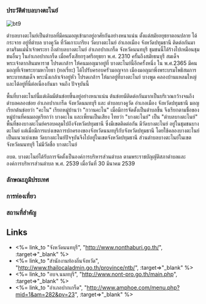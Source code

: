 ### ประวัติตำบลบางตะไนย์
![bt9](/assets/map.jpg "แผนที่")

ตำบลบางตะไนย์เป็นตำบลที่มีคนมอญเข้ามาอยู่อาศัยกันอย่างหนาแน่น ตั้งแต่สมัยอยุธยาตอนปลาย ได้กระจาย อยู่ที่ตำบล บางคูวัด ที่วัดเกาะเกรียง วัดบางตะไนย์ อำเภอเมือง จังหวัดปทุมธานี ติดต่อกันมาตามริมแม่น้ำเจ้าพระยา ถึงตำบลบางตะไนย์ อำเภอปากเกร็ด จังหวัดนนทบุรี ชุมชนนี้ได้ร้างไปเหมือนชุมชนอื่นๆ ในอำเภอปากเกร็ด เมื่อครั้งเสียกรุงศรีอยุธยา พ.ศ. 2310 ครั้นถึงสมัยธนบุรี สมเด็จพระเจ้าตากสินมหาราช โปรดเกล้าฯ ให้คนมอญมาอยู่ที่ บางตะไนย์นี้อีกครั้งหนึ่ง ใน พ.ศ.2365 มีคน มอญที่เจ้าพระยามหาโยธา (ทอเรี่ยะ) ได้ไปรับครอบครัวมอญจาก เมืองมอญมาพึ่งพระบรมโพธิสมภาร พระบาทสมเด็จ พระนั่งเกล้าเจ้าอยู่หัว โปรดเกล้าฯ ให้มาอยู่ที่บางตะไนย์ บางพูด คลองบ้านแหลมใหญ่ และได้อยู่ที่นี่ต่อเนื่องกันมา จนถึง ปัจจุบันนี้

พื้นที่บางตะไนย์นี้แต่เดิมมีต้นข่อยขึ้นอยู่อย่างหนาแน่น ต้นข่อยมีติดต่อกันมากเป็นบริเวณกว้างจนถึงตำบลคลองข่อย อำเภอปากเกร็ด จังหวัดนนทบุรี และ ตำบลบางคูวัด อำเภอเมือง จังหวัดปทุมธานี มอญเรียกต้นข่อยว่า "คะไน" เรียกหมู่บ้านว่า "กวานคะไน" เมื่อมีการจัดตั้งเป็นตำบลขึ้น จึงเรียกตามชื่อของหมู่บ้านที่คนมอญเรียกว่า บางคะไน และเพี้ยนเป็นเสียง ไทยว่า "บางตะไนย์" เป็น "ตำบลบางตะไนย์" พื้นที่ของบางตะไนย์ครอบคลุมไปถึงจังหวัดปทุมธานี ซึ่งมีเขตติดต่อกัน มีวัดบางตะไนย์ อยู่ในชุมชนบางตะไนย์ แต่เมื่อมีการแบ่งเขตการปกครองของจังหวัดนนทบุรีกับจังหวัดปทุมธานี โดยใช้คลองบางตะไนย์ เป็นแนวแบ่งเขต วัดบางตะไนย์ปัจจุบันจึงไปอยู่ในเขตจังหวัดปทุมธานี ส่วนตำบลบางตะไนย์ในเขตจังหวัดนนทบุรี ไม่มีวัดชื่อ บางตะไนย์

อบต. บางตะไนย์ได้รับการจัดตั้งเป็นองค์การบริหารส่วนตําบล ตามพระราชบัญญัติสภาตําบลและองค์การบริหารส่วนตําบล พ.ศ. 2539 เมื่อวันที่ 30 มีนาคม 2539

### ลักษณะภูมิประเทศ

### การท่องเที่ยว

### สถานที่สำคัญ

## Links
* <%= link_to "จังหวัดนนทบุรี", "http://www.nonthaburi.go.th/", :target=>"_blank" %>
* <%= link_to "สำนักงานท้องถิ่นจังหวัด", "http://www.thailocaladmin.go.th/province/ntb/", :target=>"_blank" %>
* <%= link_to "อบจ.นนทบุรี", "http://www.nont-pro.go.th/main.php", :target=>"_blank" %>
* <%= link_to "อำเภอปากเกร็ด", "http://www.amphoe.com/menu.php?mid=1&am=282&pv=23", :target=>"_blank" %>